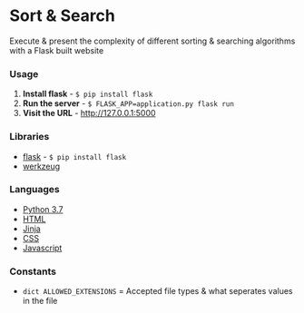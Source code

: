 # Sort &amp; Search

Execute &amp; present the complexity of different sorting &amp; searching algorithms with a Flask built website

### Usage
1. **Install flask** - ```$ pip install flask```
2. **Run the server** - ```$ FLASK_APP=application.py flask run```
3. **Visit the URL** - http://127.0.0.1:5000


### Libraries
- [flask](http://flask.pocoo.org/) - ```$ pip install flask```
- [werkzeug](http://werkzeug.pocoo.org/docs/0.14/utils/)

### Languages
- [Python 3.7](https://www.python.org/downloads/release/python-372/)
- [HTML](https://en.wikipedia.org/wiki/HTML)
- [Jinja](http://jinja.pocoo.org/)
- [CSS](https://en.wikipedia.org/wiki/Cascading_Style_Sheets)
- [Javascript](https://www.javascript.com/)


### Constants
- `dict ALLOWED_EXTENSIONS` = Accepted file types & what seperates values in the file
